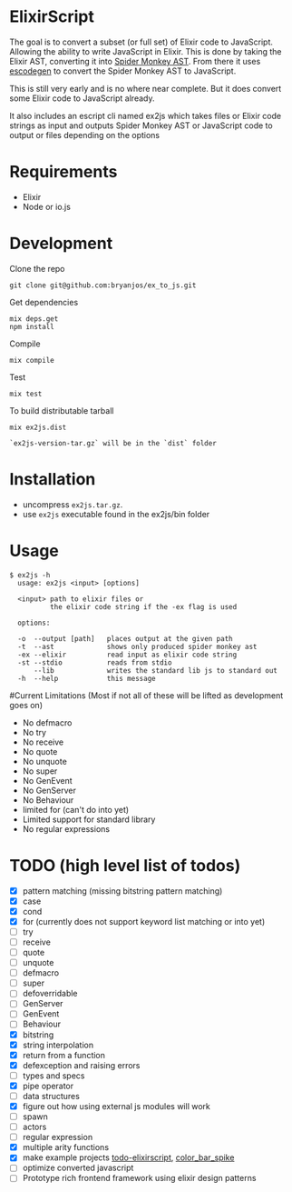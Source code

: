 ElixirScript
============

The goal is to convert a subset (or full set) of Elixir code to JavaScript. Allowing the ability to write JavaScript in Elixir. This is done by taking the Elixir AST, converting it into [Spider Monkey AST](https://developer.mozilla.org/en-US/docs/Mozilla/Projects/SpiderMonkey/Parser_API). From there it uses [escodegen](https://github.com/estools/escodegen) to convert the Spider Monkey AST to JavaScript.

This is still very early and is no where near complete. But it does convert some Elixir code to JavaScript already.

It also includes an escript cli named ex2js which takes files or Elixir code strings as input and outputs Spider Monkey AST or JavaScript code to output or files depending on the options

Requirements
===========
* Elixir
* Node or io.js


Development
===========

Clone the repo
  
    git clone git@github.com:bryanjos/ex_to_js.git

Get dependencies

    mix deps.get
    npm install

Compile

    mix compile

Test

    mix test

To build distributable tarball

    mix ex2js.dist

    `ex2js-version-tar.gz` will be in the `dist` folder

Installation
==============

* uncompress `ex2js.tar.gz`.
* use `ex2js` executable found in the ex2js/bin folder


Usage
===

```
$ ex2js -h
  usage: ex2js <input> [options]

  <input> path to elixir files or 
          the elixir code string if the -ex flag is used

  options:

  -o  --output [path]   places output at the given path
  -t  --ast             shows only produced spider monkey ast
  -ex --elixir          read input as elixir code string
  -st --stdio           reads from stdio
      --lib             writes the standard lib js to standard out
  -h  --help            this message
```

#Current Limitations (Most if not all of these will be lifted as development goes on)

  * No defmacro
  * No try
  * No receive
  * No quote
  * No unquote
  * No super
  * No GenEvent
  * No GenServer
  * No Behaviour
  * limited for (can't do into yet)
  * Limited support for standard library
  * No regular expressions



TODO (high level list of todos)
======
* [x] pattern matching (missing bitstring pattern matching) 
* [x] case
* [x] cond
* [x] for (currently does not support keyword list matching or into yet)
* [ ] try
* [ ] receive
* [ ] quote
* [ ] unquote
* [ ] defmacro
* [ ] super
* [ ] defoverridable
* [ ] GenServer
* [ ] GenEvent
* [ ] Behaviour
* [x] bitstring
* [x] string interpolation
* [x] return from a function
* [x] defexception and raising errors
* [ ] types and specs
* [x] pipe operator
* [ ] data structures
* [x] figure out how using external js modules will work
* [ ] spawn
* [ ] actors
* [ ] regular expression
* [x] multiple arity functions
* [x] make example projects [todo-elixirscript](https://github.com/bryanjos/example), [color_bar_spike](https://github.com/bryanjos/color_bar_spike)
* [ ] optimize converted javascript
* [ ] Prototype rich frontend framework using elixir design patterns
